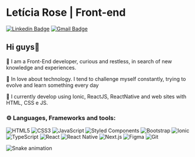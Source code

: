 # Letícia Rose | Front-end
[![Linkedin Badge](https://img.shields.io/badge/-Letícia_Rose-FF82AB?style=flat-square&logo=Linkedin&logoColor=white&link=https://www.linkedin.com/in/letíciarose/)](https://www.linkedin.com/in/letíciarose/) 
[![Gmail Badge](https://img.shields.io/badge/-leticia.rosedesanatana@gmail.com-FF82AB?style=flat-square&logo=Gmail&logoColor=white&link=mailto:leticia.rosedesanatana@gmail.com)](mailto:leticia.rosedesanatana@gmail.com)
####
## Hi guys🚀
<p>📕 I am a Front-End developer, curious and restless, in search of new knowledge and experiences.</p> 
<p>📗 In love about technology. I tend to challenge myself constantly, trying to evolve and learn something every day</p>
<p>📒 I currently develop using Ionic, ReactJS, ReactNative and web sites with HTML, CSS e JS.
</p>

<h3 align="left">⚙ Languages, Frameworks and tools:</h3>

  ![HTML5](https://img.shields.io/badge/-HTML5-E34F26?style=flat-square&logo=html5&logoColor=white)
  ![CSS3](https://img.shields.io/badge/-CSS3-549FDE?style=flat-square&logo=css3&logoColor=white)
  ![JavaScript](https://img.shields.io/badge/-JavaScript-F7B93E?style=flat-square&logo=javascript&logoColor=fff)
  ![Styled Components](https://img.shields.io/badge/-Styled_Components-db7092?style=flat-square&logo=styled-components&logoColor=white)
  ![Bootstrap](https://img.shields.io/badge/-Bootstrap-533B78?style=flat-square&logo=bootstrap&logoColor=white)
  ![Ionic](https://img.shields.io/badge/-Ionic-84AAF7?style=flat-square&logo=ionic&logoColor=white)
  ![TypeScript](https://img.shields.io/badge/-TypeScript-3178C6?style=flat-square&logo=typescript&logoColor=fff)
  ![React](https://img.shields.io/badge/-React.js-45b8d8?style=flat-square&logo=react&logoColor=white)
  ![React Native](https://img.shields.io/badge/-React%20Native-45b8d8?style=flat-square&logo=react&logoColor=white)
  ![Next.js](https://img.shields.io/badge/-Next.js-0D1117?style=flat-square&logo=next.js&logoColor=white)
  ![Figma](https://img.shields.io/badge/-Figma-F46255?style=flat-square&logo=figma&logoColor=white)
  ![Git](https://img.shields.io/badge/-Git-F05032?style=flat-square&logo=git&logoColor=white) 
  
   ![Snake animation](https://github.com/leticiarose/leticiarose/blob/main/.github/workflows/cobrinha.yml)

 

<!--
**leticiarose/leticiarose** is a ✨ _special_ ✨ repository because its `README.md` (this file) appears on your GitHub profile.

Here are some ideas to get you started:

- 🔭 I’m currently working on ...
- 🌱 I’m currently learning ...
- 👯 I’m looking to collaborate on ...
- 🤔 I’m looking for help with ...
- 💬 Ask me about ...
- 📫 How to reach me: ...
- 😄 Pronouns: ...
- ⚡ Fun fact: ...
-->
